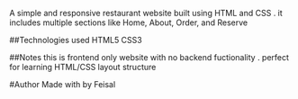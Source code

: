 A simple and responsive restaurant website built using HTML and CSS  . it includes multiple sections like Home, About, Order, and Reserve



##Technologies used
HTML5
CSS3

##Notes
this is frontend only website with no backend fuctionality . perfect for learning HTML/CSS layout structure

#Author
Made with by Feisal
